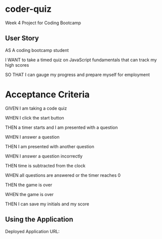 # coder-quiz
Week 4 Project for Coding Bootcamp

## User Story

AS A coding bootcamp student

I WANT to take a timed quiz on JavaScript fundamentals that can track my high scores

SO THAT I can gauge my progress and prepare myself for employment

# Acceptance Criteria

GIVEN I am taking a code quiz

WHEN I click the start button

THEN a timer starts and I am presented with a question

WHEN I answer a question

THEN I am presented with another question

WHEN I answer a question incorrectly

THEN time is subtracted from the clock

WHEN all questions are answered or the timer reaches 0

THEN the game is over

WHEN the game is over

THEN I can save my initials and my score

## Using the Application

Deployed Application URL:

